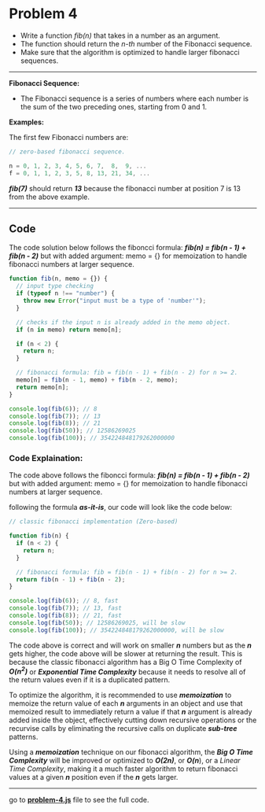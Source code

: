 # Problem 4

- Write a function _fib(n)_ that takes in a number as an argument.
- The function should return the _n-th_ number of the Fibonacci sequence.
- Make sure that the algorithm is optimized to handle larger fibonacci sequences.

---

**Fibonacci Sequence:**

- The Fibonacci sequence is a series of numbers where each number is the sum of the two preceding ones, starting from 0 and 1.

**Examples:**

The first few Fibonacci numbers are:

```javascript
// zero-based fibonacci sequence.

n = 0, 1, 2, 3, 4, 5, 6, 7,  8,  9, ...
f = 0, 1, 1, 2, 3, 5, 8, 13, 21, 34, ...
```

**_fib(7)_** should return **_13_** because the fibonacci number at position 7 is 13 from the above example.

---

## Code

The code solution below follows the fiboncci formula: **_fib(n) = fib(n - 1) + fib(n - 2)_** but with added argument: memo = {} for memoization to handle fibonacci numbers at larger sequence.

```javascript
function fib(n, memo = {}) {
  // input type checking
  if (typeof n !== "number") {
    throw new Error("input must be a type of 'number'");
  }

  // checks if the input n is already added in the memo object.
  if (n in memo) return memo[n];

  if (n < 2) {
    return n;
  }

  // fibonacci formula: fib = fib(n - 1) + fib(n - 2) for n >= 2.
  memo[n] = fib(n - 1, memo) + fib(n - 2, memo);
  return memo[n];
}

console.log(fib(6)); // 8
console.log(fib(7)); // 13
console.log(fib(8)); // 21
console.log(fib(50)); // 12586269025
console.log(fib(100)); // 354224848179262000000
```

### Code Explaination:

The code above follows the fiboncci formula: **_fib(n) = fib(n - 1) + fib(n - 2)_** but with added argument: memo = {} for memoization to handle fibonacci numbers at larger sequence.

following the formula **_as-it-is_**, our code will look like the code below:

```javascript
// classic fibonacci implementation (Zero-based)

function fib(n) {
  if (n < 2) {
    return n;
  }

  // fibonacci formula: fib = fib(n - 1) + fib(n - 2) for n >= 2.
  return fib(n - 1) + fib(n - 2);
}

console.log(fib(6)); // 8, fast
console.log(fib(7)); // 13, fast
console.log(fib(8)); // 21, fast
console.log(fib(50)); // 12586269025, will be slow
console.log(fib(100)); // 354224848179262000000, will be slow
```

The code above is correct and will work on smaller **_n_** numbers but as the **_n_** gets higher, the code above will be slower at returning the result. This is because the classic fibonacci algorithm has a Big O Time Complexity of **_O(n<sup>2</sup>)_** or **_Exponential Time Complexity_** because it needs to resolve all of the return values even if it is a duplicated pattern.

To optimize the algorithm, it is recommended to use **_memoization_** to memoize the return value of each **_n_** arguments in an object and use that memoized result to immediately return a value if that **_n_** argument is already added inside the object, effectively cutting down recursive operations or the recurvise calls by eliminating the recursive calls on duplicate **_sub-tree_** patterns.

Using a **_memoization_** technique on our fibonacci algorithm, the **_Big O Time Complexity_** will be improved or optimized to **_O(2n)_**, or **_O(n_**), or a _Linear Time Complexity_, making it a much faster algorithm to return fibonacci values at a given **_n_** position even if the **_n_** gets larger.

---

go to **[problem-4.js](https://github.com/Luderio/javascript-algorithms/blob/main/problem-4/problem-3.js)** file to see the full code.
